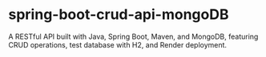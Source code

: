# spring-boot-crud-api-mongoDB
A RESTful API built with Java, Spring Boot, Maven, and MongoDB, featuring CRUD operations, test database with H2, and Render deployment.
